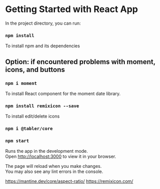 # Getting Started with React App

In the project directory, you can run:

### `npm install`
To install npm and its dependencies



## Option: if encountered problems with moment, icons, and buttons
### `npm i moment`
To install React component for the moment date library.

### `npm install remixicon --save`
To install edit/delete icons

### `npm i @tabler/core`

### `npm start`
Runs the app in the development mode.\
Open [http://localhost:3000](http://localhost:3000) to view it in your browser.

The page will reload when you make changes.\
You may also see any lint errors in the console.


https://mantine.dev/core/aspect-ratio/
https://remixicon.com/

